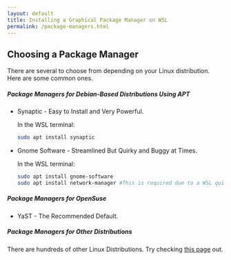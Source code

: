 ```yaml
---
layout: default
title: Installing a Graphical Package Manager on WSL
permalink: /package-managers.html
---
```

## Choosing a Package Manager

There are several to choose from depending on your Linux distribution. Here are some common ones.

##### Package Managers for Debian-Based Distributions Using APT

*  Synaptic - Easy to Install and Very Powerful.

   In the WSL terminal:
   
   ```bash
   sudo apt install synaptic
   ```

*  Gnome Software - Streamlined But Quirky and Buggy at Times.

   In the WSL terminal:
   
   ```bash
   sudo apt install gnome-software
   sudo apt install network-manager #This is required due to a WSL quirk
   ```

##### Package Managers for OpenSuse

*  YaST - The Recommended Default.

##### Package Managers for Other Distributions

There are hundreds of other Linux Distributions. Try checking [this page](https://www.tecmint.com/linux-package-managers/) out.



